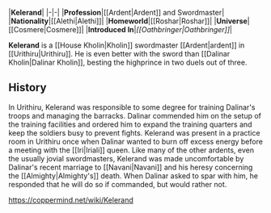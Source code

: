 |**Kelerand**|
|-|-|
|**Profession**|[[Ardent\|Ardent]] and Swordmaster|
|**Nationality**|[[Alethi\|Alethi]]|
|**Homeworld**|[[Roshar\|Roshar]]|
|**Universe**|[[Cosmere\|Cosmere]]|
|**Introduced In**|*[[Oathbringer\|Oathbringer]]*|

**Kelerand** is a [[House Kholin\|Kholin]] swordmaster [[Ardent\|ardent]] in [[Urithiru\|Urithiru]]. He is even better with the sword than [[Dalinar Kholin\|Dalinar Kholin]], besting the highprince in two duels out of three.

## History
In Urithiru, Kelerand was responsible to some degree for training Dalinar's troops and managing the barracks. Dalinar commended him on the setup of the training facilities and ordered him to expand the training quarters and keep the soldiers busy to prevent fights.
Kelerand was present in a practice room in Urithiru once when Dalinar wanted to burn off excess energy before a meeting with the [[Iri\|Iriali]] queen. Like many of the other ardents, even the usually jovial swordmasters, Kelerand was made uncomfortable by Dalinar's recent marriage to [[Navani\|Navani]] and his heresy concerning the [[Almighty\|Almighty's]] death. When Dalinar asked to spar with him, he responded that he will do so if commanded, but would rather not.



https://coppermind.net/wiki/Kelerand